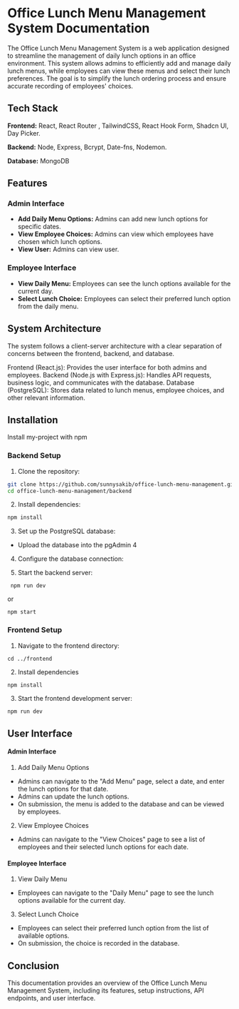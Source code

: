 # Office Lunch Menu Management System Documentation

The Office Lunch Menu Management System is a web application designed to streamline the management of daily lunch options in an office environment. This system allows admins to efficiently add and manage daily lunch menus, while employees can view these menus and select their lunch preferences. The goal is to simplify the lunch ordering process and ensure accurate recording of employees' choices.

## Tech Stack

**Frontend:** React, React Router , TailwindCSS, React Hook Form, Shadcn UI, Day Picker.

**Backend:** Node, Express, Bcrypt, Date-fns, Nodemon.

**Database:** MongoDB

## Features

### Admin Interface

- **Add Daily Menu Options:** Admins can add new lunch options for specific dates.
- **View Employee Choices:** Admins can view which employees have chosen which lunch options.
- **View User:** Admins can view user.

### Employee Interface

- **View Daily Menu:** Employees can see the lunch options available for the current day.
- **Select Lunch Choice:** Employees can select their preferred lunch option from the daily menu.

## System Architecture

The system follows a client-server architecture with a clear separation of concerns between the frontend, backend, and database.

Frontend (React.js): Provides the user interface for both admins and employees.
Backend (Node.js with Express.js): Handles API requests, business logic, and communicates with the database.
Database (PostgreSQL): Stores data related to lunch menus, employee choices, and other relevant information.

## Installation

Install my-project with npm

### Backend Setup

1. Clone the repository:

```bash
git clone https://github.com/sunnysakib/office-lunch-menu-management.git
cd office-lunch-menu-management/backend
```

2. Install dependencies:

```bash
npm install
```

3. Set up the PostgreSQL database:

- Upload the database into the pgAdmin 4

4. Configure the database connection:

5. Start the backend server:

```
 npm run dev
```

or

```
npm start

```

### Frontend Setup

1. Navigate to the frontend directory:

```
cd ../frontend
```

2. Install dependencies

```bash
npm install
```

3. Start the frontend development server:

```
npm run dev
```

## User Interface

#### Admin Interface

1. Add Daily Menu Options

- Admins can navigate to the "Add Menu" page, select a date, and enter the lunch options for that date.
- Admins can update the lunch options.
- On submission, the menu is added to the database and can be viewed by employees.

2. View Employee Choices

- Admins can navigate to the "View Choices" page to see a list of employees and their selected lunch options for each date.

#### Employee Interface

1. View Daily Menu

- Employees can navigate to the "Daily Menu" page to see the lunch options available for the current day.

3. Select Lunch Choice

- Employees can select their preferred lunch option from the list of available options.
- On submission, the choice is recorded in the database.

## Conclusion

This documentation provides an overview of the Office Lunch Menu Management System, including its features, setup instructions, API endpoints, and user interface.
